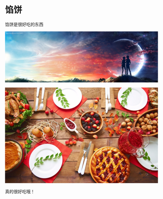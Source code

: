 # 馅饼

馅饼是很好吃的东西

![through_the_days_by_yuumei-d8oxkp1](馅饼/through_the_days_by_yuumei-d8oxkp1.jpg)

![ER](馅饼/timg-7.jpeg)

真的很好吃哦！
